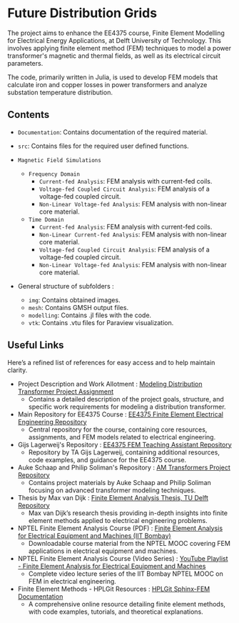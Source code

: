 # Future Distribution Grids

The project aims to enhance the EE4375 course, Finite Element Modelling for Electrical Energy Applications, at Delft University of Technology. This involves applying finite element method (FEM) techniques to model a power transformer's magnetic and thermal fields, as well as its electrical circuit parameters.

The code, primarily written in Julia, is used to develop FEM models that calculate iron and copper losses in power transformers and analyze substation temperature distribution.

## Contents
- `Documentation`: Contains documentation of the required material.
- `src`: Contains files for the required user defined functions.
- `Magnetic Field Simulations`
  - `Frequency Domain`
    - `Current-fed Analysis`: FEM analysis with current-fed coils.
    - `Voltage-fed Coupled Circuit Analysis`: FEM analysis of a voltage-fed coupled circuit.
    - `Non-Linear Voltage-fed Analysis`: FEM analysis with non-linear core material.
  - `Time Domain`
    - `Current-fed Analysis`: FEM analysis with current-fed coils.
    - `Non-Linear Current-fed Analysis`: FEM analysis with non-linear core material.
    - `Voltage-fed Coupled Circuit Analysis`: FEM analysis of a voltage-fed coupled circuit.
    - `Non-Linear Voltage-fed Analysis`: FEM analysis with non-linear core material.

- General structure of subfolders :
  - `img`: Contains obtained images.
  - `mesh`: Contains GMSH output files.
  - `modelling`: Contains .jl files with the code.
  - `vtk`: Contains .vtu files for Paraview visualization.

## Useful Links
Here’s a refined list of references for easy access and to help maintain clarity.
- Project Description and Work Allotment : <a href="https://github.com/ziolai/finite_element_electrical_engineering/blob/main/project-based-assignment/modeling_distribution_transformer/modeling_distribution_transformer.ipynb">Modeling Distribution Transformer Project Assignment</a>
  - Contains a detailed description of the project goals, structure, and specific work requirements for modeling a distribution transformer.
- Main Repository for EE4375 Course : <a href="https://github.com/ziolai/finite_element_electrical_engineering">EE4375 Finite Element Electrical Engineering Repository</a>
  - Central repository for the course, containing core resources, assignments, and FEM models related to electrical engineering.
- Gijs Lagerweij's Repository : <a href="https://github.com/gijswl/ee4375_fem_ta">EE4375 FEM Teaching Assistant Repository</a>
  - Repository by TA Gijs Lagerweij, containing additional resources, code examples, and guidance for the EE4375 course.
- Auke Schaap and Philip Soliman's Repository : <a href="https://github.com/aukeschaap/am-transformers">AM Transformers Project Repository</a>
  - Contains project materials by Auke Schaap and Philip Soliman focusing on advanced transformer modeling techniques.
- Thesis by Max van Dijk : <a href="https://repository.tudelft.nl/islandora/object/uuid%3A15b25b42-e04b-4ff2-a187-773bc170f061?collection=education">Finite Element Analysis Thesis, TU Delft Repository</a>
  - Max van Dijk’s research thesis providing in-depth insights into finite element methods applied to electrical engineering problems.
- NPTEL Finite Element Analysis Course (PDF) : <a href="https://drive.google.com/file/d/1wiyJuqohQMM8lPlCGI2hVKD1cLqO6cTP/view">Finite Element Analysis for Electrical Equipment and Machines (IIT Bombay)</a>
  - Downloadable course material from the NPTEL MOOC covering FEM applications in electrical equipment and machines.
- NPTEL Finite Element Analysis Course (Video Series) : <a href="https://www.youtube.com/playlist?list=PLOzRYVm0a65evnes6W1TFYThU8-4hfqwc">YouTube Playlist - Finite Element Analysis for Electrical Equipment and Machines</a>
  - Complete video lecture series of the IIT Bombay NPTEL MOOC on FEM in electrical engineering.
- Finite Element Methods - HPLGit Resources : <a href="http://hplgit.github.io/INF5620/doc/pub/sphinx-fem/index.html">HPLGit Sphinx-FEM Documentation</a>
  - A comprehensive online resource detailing finite element methods, with code examples, tutorials, and theoretical explanations.
